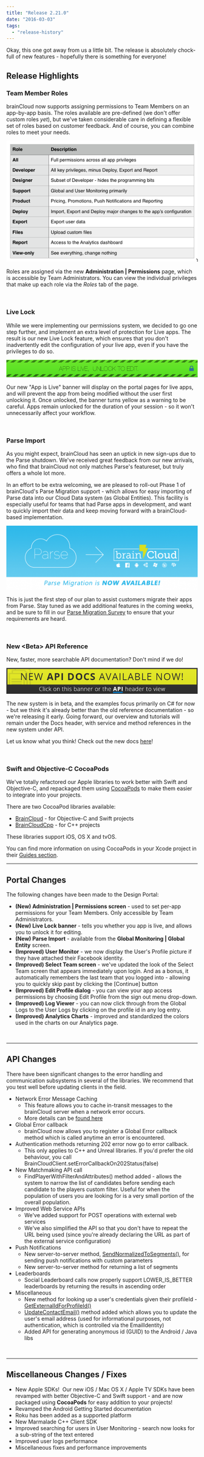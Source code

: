 ```yaml
---
title: "Release 2.21.0"
date: "2016-03-03"
tags: 
  - "release-history"
---
```


Okay, this one got away from us a little bit. The release is absolutely chock-full of new features - hopefully there is something for everyone!

## Release Highlights

### Team Member Roles

brainCloud now supports assigning permissions to Team Members on an app-by-app basis. The roles available are pre-defined (we don't offer custom roles _yet_), but we've taken considerable care in defining a flexible set of roles based on customer feedback. And of course, you can combine roles to meet your needs.

[![brainCloud Team Member Roles](images/Roles_png.png)](/apidocs/wp-content/uploads/2016/02/Roles_png.png)

Roles are assigned via the new **Administration | Permissions** page, which is accessible by Team Administrators. You can view the individual privileges that make up each role via the _Roles_ tab of the page.

 

### Live Lock

While we were implementing our permissions system, we decided to go one step further, and implement an extra level of protection for Live apps. The result is our new Live Lock feature, which ensures that you don't inadvertently edit the configuration of your live app, even if you have the privileges to do so.

![App Is Live](images/AppIsLive.png)

Our new "App is Live" banner will display on the portal pages for live apps, and will prevent the app from being modified without the user first unlocking it. Once unlocked, the banner turns yellow as a warning to be careful. Apps remain unlocked for the duration of your session - so it won't unnecessarily affect your workflow.

 

### Parse Import

As you might expect, brainCloud has seen an uptick in new sign-ups due to the Parse shutdown. We've received great feedback from our new arrivals, who find that brainCloud not only matches Parse's featureset, but truly offers a whole lot more.

In an effort to be extra welcoming, we are pleased to roll-out Phase 1 of brainCloud's Parse Migration support - which allows for easy importing of Parse data into our Cloud Data system (as Global Entities). This facility is especially useful for teams that had Parse apps in development, and want to quickly import their data and keep moving forward with a brainCloud-based implementation.

[![Parse to brainCloud](images/BC_TwitterBanner_1500x500_Parsetobc_02-1024x341.png)](/apidocs/wp-content/uploads/2016/03/BC_TwitterBanner_1500x500_Parsetobc_02.png)

This is just the first step of our plan to assist customers migrate their apps from Parse. Stay tuned as we add additional features in the coming weeks, and be sure to fill in our [Parse Migration Survey](https://www.surveymonkey.com/r/W93BKYC) to ensure that your requirements are heard.

 

### New <Beta\> API Reference

New, faster, more searchable API documentation? Don't mind if we do!

[![New API Docs](images/BAN_New-API_03.png)](/apidocs/apiref)

The new system is in beta, and the examples focus primarily on C# for now - but we think it's already better than the old reference documentation - so we're releasing it early. Going forward, our overview and tutorials will remain under the Docs header, with service and method references in the new system under API.

Let us know what you think! Check out the new docs [here](/apidocs/apiref/)!

 

### Swift and Objective-C CocoaPods

We've totally refactored our Apple libraries to work better with Swift and Objective-C, and repackaged them using [CocoaPods](https://cocoapods.org) to make them easier to integrate into your projects.

There are two CocoaPod libraries available:

- [BrainCloud](https://cocoapods.org/pods/BrainCloud) - for Objective-C and Swift projects
- [BrainCloudCpp](https://cocoapods.org/pods/BrainCloudCpp) - for C++ projects

These libraries support iOS, OS X and tvOS.

You can find more information on using CocoaPods in your Xcode project in their [Guides section](https://guides.cocoapods.org/).

* * *

## Portal Changes

The following changes have been made to the Design Portal:

- **(New) Administration | Permissions screen** - used to set per-app permissions for your Team Members. Only accessible by Team Administrators.
- **(New) Live Lock banner** - tells you whether you app is live, and allows you to unlock it for editing.
- **(New) Parse Import** - available from the **Global Monitoring | Global Entity** screen.
- **(Improved) User Monitor** - we now display the User's Profile picture if they have attached their Facebook identity.
- **(Improved) Select Team screen** - we've updated the look of the Select Team screen that appears immediately upon login. And as a bonus, it automatically remembers the last team that you logged into - allowing you to quickly skip past by clicking the \[Continue\] button
- **(Improved) Edit Profile dialog** - you can view your app access permissions by choosing Edit Profile from the sign out menu drop-down.
- **(Improved) Log Viewer** - you can now click through from the Global Logs to the User Logs by clicking on the profile id in any log entry.
- **(Improved) Analytics Charts** - improved and standardized the colors used in the charts on our Analytics page.

 

* * *

## API Changes

There have been significant changes to the error handling and communication subsystems in several of the libraries. We recommend that you test well before updating clients in the field.

- Network Error Message Caching
    - This feature allows you to cache in-transit messages to the brainCloud server when a network error occurs.
    - More details can be [found here](/apidocs/tutorials/general-api-tutorials/network-error-message-caching/)
- Global Error callback
    - brainCloud now allows you to register a Global Error callback method which is called anytime an error is encountered.
- Authentication methods returning 202 error now go to error callback.
    - This only applies to C++ and Unreal libraries. If you'd prefer the old behaviour, you call BrainCloudClient.setErrorCallbackOn202Status(false)
- New Matchmaking API call
    - FindPlayerWithFilterAndAttributes() method added - allows the system to narrow the list of candidates before sending each candidate to the players custom filter. Useful for when the population of users you are looking for is a very small portion of the overall population.
- Improved Web Service APIs
    - We've added support for POST operations with external web services
    - We've also simplified the API so that you don't have to repeat the URL being used (since you're already declaring the URL as part of the external service configuration)
- Push Notifications
    - New server-to-server method, [SendNormalizedToSegments()](/apidocs/apiref/#s2s-push-sendnormalizedtosegments), for sending push notifications with custom parameters
    - New server-to-server method for returning a list of segments
- Leaderboards
    - Social Leaderboard calls now properly support LOWER\_IS\_BETTER leaderboards by returning the results in ascending order
- Miscellaneous
    - New method for looking up a user's credentials given their profileId - [GetExternalIdForProfileId()](/apidocs/apiref/#capi-friend-getexternalidforprofileid)
    - [UpdateContactEmail()](/apidocs/apiref/#capi-playerstate-updatecontactemail) method added which allows you to update the user's email address (used for informational purposes, not authentication, which is controlled via the EmailIdentity)
    - Added API for generating anonymous id (GUID) to the Android / Java libs

 

* * *

## Miscellaneous Changes / Fixes

- New Apple SDKs!  Our new iOS / Mac OS X / Apple TV SDKs have been revamped with better Objective-C and Swift support - and are now packaged using **CocoaPods** for easy addition to your projects!
- Revamped the Android Getting Started documentation
- Roku has been added as a supported platform
- New Marmalade C++ Client SDK
- Improved searching for users in User Monitoring - search now looks for a sub-string of the text entered
- Improved user logs performance
- Miscellaneous fixes and performance improvements
